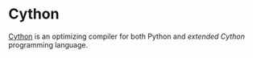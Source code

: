 # Cython

[Cython](https://cython.org/) is an optimizing compiler for both Python and *extended Cython* programming language.